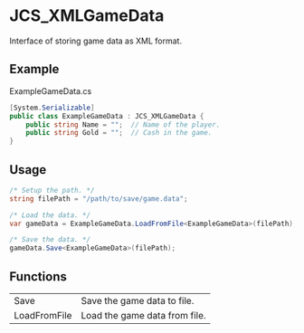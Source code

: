 # JCS_XMLGameData

Interface of storing game data as XML format.


## Example

ExampleGameData.cs

```cs
[System.Serializable]
public class ExampleGameData : JCS_XMLGameData {
    public string Name = "";  // Name of the player.
    public string Gold = "";  // Cash in the game.
}
```


## Usage

```cs
/* Setup the path. */
string filePath = "/path/to/save/game.data";

/* Load the data. */
var gameData = ExampleGameData.LoadFromFile<ExampleGameData>(filePath);

/* Save the data. */
gameData.Save<ExampleGameData>(filePath);
```


## Functions

<table>
  <tr>
    <td>Save</td>
    <td>Save the game data to file.</td>
  </tr>
  <tr>
    <td>LoadFromFile</td>
    <td>Load the game data from file.</td>
  </tr>
</table>
